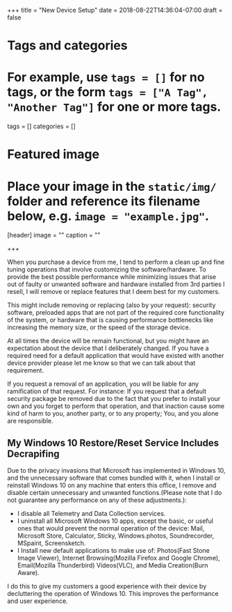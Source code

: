 +++
title = "New Device Setup"
date = 2018-08-22T14:36:04-07:00
draft = false

# Tags and categories
# For example, use `tags = []` for no tags, or the form `tags = ["A Tag", "Another Tag"]` for one or more tags.
tags = []
categories = []

# Featured image
# Place your image in the `static/img/` folder and reference its filename below, e.g. `image = "example.jpg"`.
[header]
image = ""
caption = ""

+++

When you purchase a device from me, I tend to perform a clean up and fine tuning operations that involve customizing the software/hardware. To provide the best possible performance while minimizing issues that arise out of faulty or unwanted software and hardware installed from 3rd parties I resell, I will remove or replace features that I deem best for my customers.

This might include removing or replacing (also by your request): security software, preloaded apps that are not part of the required core functionality of the system, or hardware that is causing performance bottlenecks like increasing the memory size, or the speed of the storage device.

At all times the device will be remain functional, but you might have an expectation about the device that I deliberately changed. If you have a required need for a default application that would have existed with another device provider please let me know so that we can talk about that requirement.

If you request a removal of an application, you will be liable for any ramification of that request. For instance: If you request that a default security package be removed due to the fact that you prefer to install your own and you forget to perform that operation, and that inaction cause some kind of harm to you, another party, or to any property; You, and you alone are responsible.

## My Windows 10 Restore/Reset Service Includes Decrapifing

Due to the privacy invasions that Microsoft has implemented in Windows 10, and the unnecessary software that comes bundled with it, when I install or reinstall Windows 10 on any machine that enters this office, I remove and disable certain unnecessary and unwanted functions.(Please note that I do not guarantee any performance on any of these adjustments.):

- I disable all Telemetry and Data Collection services.
- I uninstall all Microsoft Windows 10 apps, except the basic, or useful ones that would prevent the normal operation of the device: Mail, Microsoft Store, Calculator, Sticky, Windows.photos, Soundrecorder, MSpaint, Screensketch.
- I Install new default applications to make use of: Photos(Fast Stone Image Viewer), Internet Browsing(Mozilla Firefox and Google Chrome), Email(Mozilla Thunderbird) Videos(VLC), and Media Creation(Burn Aware).

I do this to give my customers a good experience with their device by decluttering the operation of Windows 10. This improves the performance and user experience.
